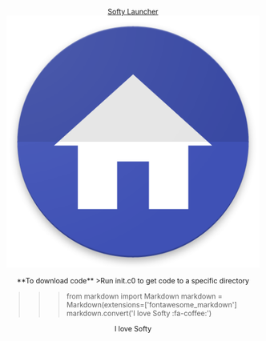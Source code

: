 <p align="center">
	<a href="https://www.softy.xyz">Softy Launcher</a>
	<img src="https://github.com/Softy-Launcher/App_Pictures/blob/master/web_hi_res_512.png">
</p>
<p align="center">
**To download code**
>Run init.c0 to get code to a specific directory

</p>

>>> from markdown import Markdown
>>> markdown = Markdown(extensions=['fontawesome_markdown']
>>> markdown.convert('I love Softy :fa-coffee:')
<p align="center"> I love Softy <i class="fa fa-coffee"></i></p>
